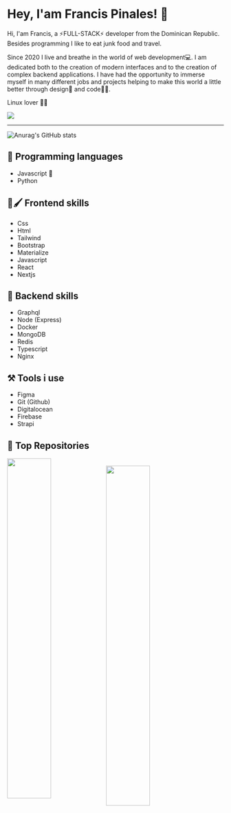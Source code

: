 # Hey, I'am Francis Pinales! 🤙

Hi, I'am Francis, a ⚡FULL-STACK⚡ developer from the Dominican Republic. Besides programming I like to eat junk food and travel.

Since 2020 I live and breathe in the world of web development💻. I am dedicated both to the creation of modern interfaces and to the creation of complex backend applications. I have had the opportunity to immerse myself in many different jobs and projects helping to make this world a little better through design🎨 and code🐱‍💻.

Linux lover 💖🐧

<a href="https://www.github.com/francis560" target="_blank" rel="noreferrer"><img
src="https://img.shields.io/github/followers/francis560?logo=github&style=for-the-badge&color=0891b2&labelColor=1c1917" /></a>

---

![Anurag's GitHub stats](https://github-readme-stats.vercel.app/api?username=francis560&show_icons=true&theme=radical)

## 💛 Programming languages

* Javascript 💖
* Python

## 🎨🖌️ Frontend skills

* Css
* Html
* Tailwind
* Bootstrap
* Materialize
* Javascript
* React 
* Nextjs

## 🤖 Backend skills

* Graphql
* Node (Express)
* Docker
* MongoDB
* Redis
* Typescript
* Nginx

## ⚒️ Tools i use

* Figma
* Git (Github)
* Digitalocean
* Firebase
* Strapi

## 🏅 Top Repositories

<div width="100%" align="center">
  <a href="https://github.com/francis560/express-cli-ultimate" align="left">
    <img align="left" width="45%" src="https://github-readme-stats.vercel.app/api/pin/?username=francis560&repo=express-cli-ultimate&title_color=0891b2&text_color=ffffff&icon_color=0891b2&bg_color=1c1917&hide_border=true&locale=en"/>
  </a>
</div><br />
<div width="100%" align="center">
  <a href="https://github.com/francis560/blog" align="left">
    <img align="left" width="45%" src="https://github-readme-stats.vercel.app/api/pin/?username=francis560&repo=express-cli-ultimate&title_color=0891b2&text_color=ffffff&icon_color=0891b2&bg_color=1c1917&hide_border=true&locale=en"/>
  </a>
</div><br />
<br />
<br /><br /><br /><br /><br />

